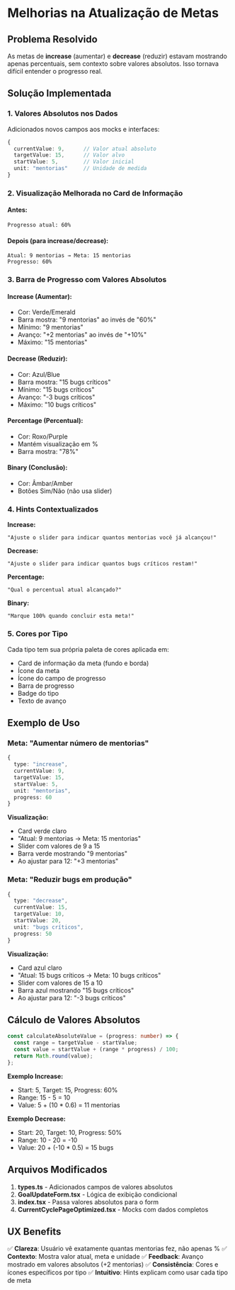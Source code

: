 # Melhorias na Atualização de Metas

## Problema Resolvido

As metas de **increase** (aumentar) e **decrease** (reduzir) estavam mostrando apenas percentuais, sem contexto sobre valores absolutos. Isso tornava difícil entender o progresso real.

## Solução Implementada

### 1. **Valores Absolutos nos Dados**

Adicionados novos campos aos mocks e interfaces:

```typescript
{
  currentValue: 9,      // Valor atual absoluto
  targetValue: 15,      // Valor alvo
  startValue: 5,        // Valor inicial
  unit: "mentorias"     // Unidade de medida
}
```

### 2. **Visualização Melhorada no Card de Informação**

#### Antes:

```
Progresso atual: 60%
```

#### Depois (para increase/decrease):

```
Atual: 9 mentorias → Meta: 15 mentorias
Progresso: 60%
```

### 3. **Barra de Progresso com Valores Absolutos**

#### Increase (Aumentar):

- Cor: Verde/Emerald
- Barra mostra: "9 mentorias" ao invés de "60%"
- Mínimo: "9 mentorias"
- Avanço: "+2 mentorias" ao invés de "+10%"
- Máximo: "15 mentorias"

#### Decrease (Reduzir):

- Cor: Azul/Blue
- Barra mostra: "15 bugs críticos"
- Mínimo: "15 bugs críticos"
- Avanço: "-3 bugs críticos"
- Máximo: "10 bugs críticos"

#### Percentage (Percentual):

- Cor: Roxo/Purple
- Mantém visualização em %
- Barra mostra: "78%"

#### Binary (Conclusão):

- Cor: Âmbar/Amber
- Botões Sim/Não (não usa slider)

### 4. **Hints Contextualizados**

**Increase:**

```
"Ajuste o slider para indicar quantos mentorias você já alcançou!"
```

**Decrease:**

```
"Ajuste o slider para indicar quantos bugs críticos restam!"
```

**Percentage:**

```
"Qual o percentual atual alcançado?"
```

**Binary:**

```
"Marque 100% quando concluir esta meta!"
```

### 5. **Cores por Tipo**

Cada tipo tem sua própria paleta de cores aplicada em:

- Card de informação da meta (fundo e borda)
- Ícone da meta
- Ícone do campo de progresso
- Barra de progresso
- Badge do tipo
- Texto de avanço

## Exemplo de Uso

### Meta: "Aumentar número de mentorias"

```typescript
{
  type: "increase",
  currentValue: 9,
  targetValue: 15,
  startValue: 5,
  unit: "mentorias",
  progress: 60
}
```

**Visualização:**

- Card verde claro
- "Atual: 9 mentorias → Meta: 15 mentorias"
- Slider com valores de 9 a 15
- Barra verde mostrando "9 mentorias"
- Ao ajustar para 12: "+3 mentorias"

### Meta: "Reduzir bugs em produção"

```typescript
{
  type: "decrease",
  currentValue: 15,
  targetValue: 10,
  startValue: 20,
  unit: "bugs críticos",
  progress: 50
}
```

**Visualização:**

- Card azul claro
- "Atual: 15 bugs críticos → Meta: 10 bugs críticos"
- Slider com valores de 15 a 10
- Barra azul mostrando "15 bugs críticos"
- Ao ajustar para 12: "-3 bugs críticos"

## Cálculo de Valores Absolutos

```typescript
const calculateAbsoluteValue = (progress: number) => {
  const range = targetValue - startValue;
  const value = startValue + (range * progress) / 100;
  return Math.round(value);
};
```

**Exemplo Increase:**

- Start: 5, Target: 15, Progress: 60%
- Range: 15 - 5 = 10
- Value: 5 + (10 \* 0.6) = 11 mentorias

**Exemplo Decrease:**

- Start: 20, Target: 10, Progress: 50%
- Range: 10 - 20 = -10
- Value: 20 + (-10 \* 0.5) = 15 bugs

## Arquivos Modificados

1. **types.ts** - Adicionados campos de valores absolutos
2. **GoalUpdateForm.tsx** - Lógica de exibição condicional
3. **index.tsx** - Passa valores absolutos para o form
4. **CurrentCyclePageOptimized.tsx** - Mocks com dados completos

## UX Benefits

✅ **Clareza**: Usuário vê exatamente quantas mentorias fez, não apenas %
✅ **Contexto**: Mostra valor atual, meta e unidade
✅ **Feedback**: Avanço mostrado em valores absolutos (+2 mentorias)
✅ **Consistência**: Cores e ícones específicos por tipo
✅ **Intuitivo**: Hints explicam como usar cada tipo de meta
